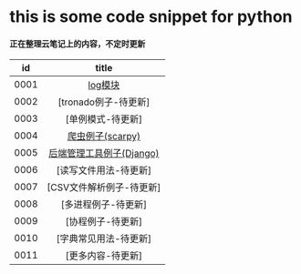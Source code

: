 # this is some code snippet for python

#### 正在整理云笔记上的内容，不定时更新

|id|title|
|:---:|:---:|
|0001|[log模块](https://github.com/lyx003288/python/blob/master/0001.log.py)|
|0002|[tronado例子-待更新]|
|0003|[单例模式-待更新]|
|0004|[爬虫例子(scarpy)](https://github.com/lyx003288/python/tree/master/0004.web_parse)|
|0005|[后端管理工具例子(Django)](https://github.com/lyx003288/python/tree/master/0005.backend_admin)|
|0006|[读写文件用法-待更新]|
|0007|[CSV文件解析例子-待更新]|
|0008|[多进程例子-待更新]|
|0009|[协程例子-待更新]|
|0010|[字典常见用法-待更新]|
|0011|[更多内容-待更新]|
